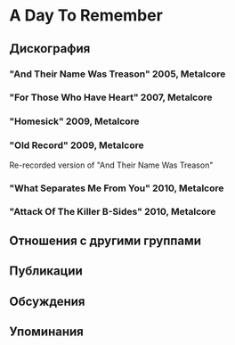 # A Day To Remember



## Дискография

### "And Their Name Was Treason" 2005, Metalcore



### "For Those Who Have Heart" 2007, Metalcore



### "Homesick" 2009, Metalcore



### "Old Record" 2009, Metalcore

Re-recorded version of "And Their Name Was Treason"

### "What Separates Me From You" 2010, Metalcore



### "Attack Of The Killer B-Sides" 2010, Metalcore




## Отношения с другими группами


## Публикации


## Обсуждения


## Упоминания


